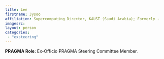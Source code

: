 ```yaml
---
title: Lee
firstname: Jysoo
affiliation: Supercomputing Director, KAUST (Saudi Arabia); Formerly - Principal Researcher, Division of Supercomputing, Korea Institute of Science and Technology Information (KISTI)
imagesrc: 
layout: person
categories:
 - "exsteering"
---
```


**PRAGMA Role:** Ex-Officio PRAGMA Steering Committee Member.

